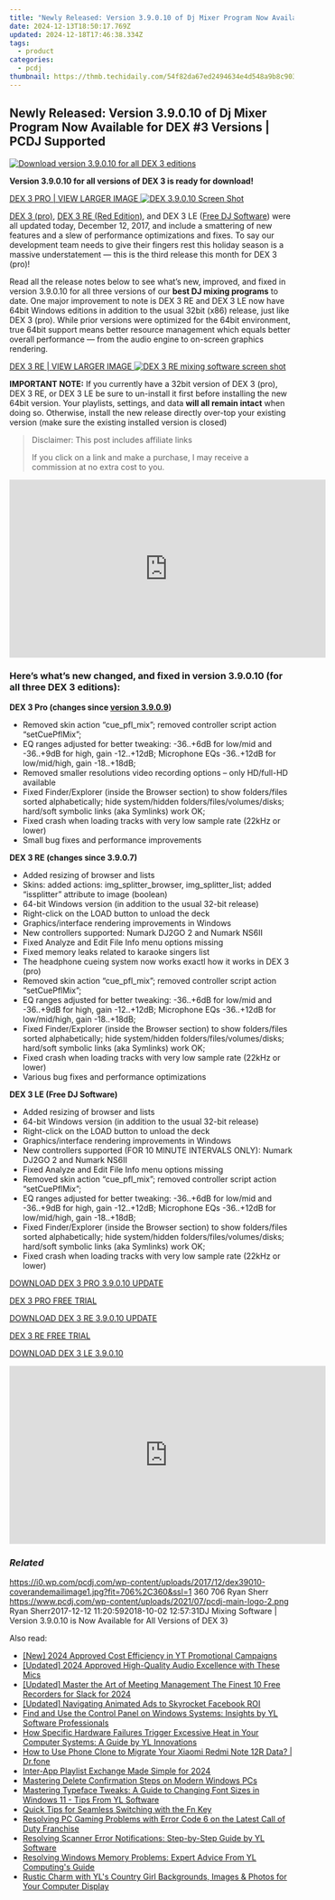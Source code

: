 ```yaml
---
title: "Newly Released: Version 3.9.0.10 of Dj Mixer Program Now Available for DEX #3 Versions | PCDJ Supported"
date: 2024-12-13T18:50:17.769Z
updated: 2024-12-18T17:46:38.334Z
tags:
  - product
categories:
  - pcdj
thumbnail: https://thmb.techidaily.com/54f82da67ed2494634e4d548a9b8c903250bdadd52e7584fcc6f20e9fac55f68.jpg
---
```


## Newly Released: Version 3.9.0.10 of Dj Mixer Program Now Available for DEX #3 Versions | PCDJ Supported

[![Download version 3.9.0.10 for all DEX 3 editions](https://i0.wp.com/pcdj.com/wp-content/uploads/2017/12/dex39010-coverandemailimage1.jpg?resize=706%2C321&ssl=1)](https://i0.wp.com/pcdj.com/wp-content/uploads/2017/12/dex39010-coverandemailimage1.jpg?fit=706%2C360&ssl=1 "Download version 3.9.0.10 for all DEX 3 editions")

**Version 3.9.0.10 for all versions of DEX 3 is ready for download!**

[DEX 3 PRO | VIEW LARGER IMAGE ![DEX 3.9.0.10 Screen Shot](https://i2.wp.com/pcdj.com/wp-content/uploads/2017/12/dex3909-screenshot-new-4deck.jpg?fit=300%2C169&ssl=1 "DEX 3.9.0.10 Screen Shot")](https://i2.wp.com/pcdj.com/wp-content/uploads/2017/12/dex3909-screenshot-new-4deck.jpg?fit=1030%2C579&ssl=1)

[DEX 3 (pro)](https://tools.techidaily.com/pcdj/products/), [DEX 3 RE (Red Edition)](https://tools.techidaily.com/pcdj/products/), and DEX 3 LE ([Free DJ Software](https://tools.techidaily.com/pcdj/products/)) were all updated today, December 12, 2017, and include a smattering of new features and a slew of performance optimizations and fixes. To say our development team needs to give their fingers rest this holiday season is a massive understatement — this is the third release this month for DEX 3 (pro)!

Read all the release notes below to see what’s new, improved, and fixed in version 3.9.0.10 for all three versions of our **best DJ mixing programs** to date. One major improvement to note is DEX 3 RE and DEX 3 LE now have 64bit Windows editions in addition to the usual 32bit (x86) release, just like DEX 3 (pro). While prior versions were optimized for the 64bit environment, true 64bit support means better resource management which equals better overall performance — from the audio engine to on-screen graphics rendering.

[DEX 3 RE | VIEW LARGER IMAGE ![DEX 3 RE mixing software screen shot](https://i1.wp.com/pcdj.com/wp-content/uploads/2017/11/dex3re-newscreenshot.jpg?fit=300%2C169&ssl=1 "DEX 3 RE mixing software screen shot")](https://i1.wp.com/pcdj.com/wp-content/uploads/2017/11/dex3re-newscreenshot.jpg?fit=1030%2C579&ssl=1)

**IMPORTANT NOTE:** If you currently have a 32bit version of DEX 3 (pro), DEX 3 RE, or DEX 3 LE be sure to un-install it first before installing the new 64bit version. Your playlists, settings, and data **will all remain intact** when doing so. Otherwise, install the new release directly over-top your existing version (make sure the existing installed version is closed)

>  Disclaimer: This post includes affiliate links
>
>  If you click on a link and make a purchase, I may receive a commission at no extra cost to you.
>

<!-- affiliate ads begin -->
<iframe width="560" height="315" src="https://www.youtube.com/embed/X18Dq7rV-xI?si=twFfXIPD0TFmC5EM" title="YouTube video player" frameborder="0" allow="accelerometer; autoplay; clipboard-write; encrypted-media; gyroscope; picture-in-picture; web-share" referrerpolicy="strict-origin-when-cross-origin" allowfullscreen></iframe>
<!-- affiliate ads end -->

### Here’s what’s new changed, and fixed in version 3.9.0.10 (for all three DEX 3 editions):

**DEX 3 Pro (changes since [version 3.9.0.9](https://tools.techidaily.com/pcdj/products/))**

* Removed skin action “cue\_pfl\_mix”; removed controller script action “setCuePflMix”;
* EQ ranges adjusted for better tweaking: -36..+6dB for low/mid and -36..+9dB for high, gain -12..+12dB; Microphone EQs -36..+12dB for low/mid/high, gain -18..+18dB;
* Removed smaller resolutions video recording options – only HD/full-HD available
* Fixed Finder/Explorer (inside the Browser section) to show folders/files sorted alphabetically; hide system/hidden folders/files/volumes/disks; hard/soft symbolic links (aka Symlinks) work OK;
* Fixed crash when loading tracks with very low sample rate (22kHz or lower)
* Small bug fixes and performance improvements

**DEX 3 RE (changes since 3.9.0.7)**

* Added resizing of browser and lists
* Skins: added actions: img\_splitter\_browser, img\_splitter\_list; added “issplitter” attribute to image (boolean)
* 64-bit Windows version (in addition to the usual 32-bit release)
* Right-click on the LOAD button to unload the deck
* Graphics/interface rendering improvements in Windows
* New controllers supported: Numark DJ2GO 2 and Numark NS6II
* Fixed Analyze and Edit File Info menu options missing
* Fixed memory leaks related to karaoke singers list
* The headphone cueing system now works exactl how it works in DEX 3 (pro)
* Removed skin action “cue\_pfl\_mix”; removed controller script action “setCuePflMix”;
* EQ ranges adjusted for better tweaking: -36..+6dB for low/mid and -36..+9dB for high, gain -12..+12dB; Microphone EQs -36..+12dB for low/mid/high, gain -18..+18dB;
* Fixed Finder/Explorer (inside the Browser section) to show folders/files sorted alphabetically; hide system/hidden folders/files/volumes/disks; hard/soft symbolic links (aka Symlinks) work OK;
* Fixed crash when loading tracks with very low sample rate (22kHz or lower)
* Various bug fixes and performance optimizations

**DEX 3 LE (Free DJ Software)**

* Added resizing of browser and lists
* 64-bit Windows version (in addition to the usual 32-bit release)
* Right-click on the LOAD button to unload the deck
* Graphics/interface rendering improvements in Windows
* New controllers supported (FOR 10 MINUTE INTERVALS ONLY): Numark DJ2GO 2 and Numark NS6II
* Fixed Analyze and Edit File Info menu options missing
* Removed skin action “cue\_pfl\_mix”; removed controller script action “setCuePflMix”;
* EQ ranges adjusted for better tweaking: -36..+6dB for low/mid and -36..+9dB for high, gain -12..+12dB; Microphone EQs -36..+12dB for low/mid/high, gain -18..+18dB;
* Fixed Finder/Explorer (inside the Browser section) to show folders/files sorted alphabetically; hide system/hidden folders/files/volumes/disks; hard/soft symbolic links (aka Symlinks) work OK;
* Fixed crash when loading tracks with very low sample rate (22kHz or lower)

[DOWNLOAD DEX 3 PRO 3.9.0.10 UPDATE](https://tools.techidaily.com/pcdj/products/)

  
[DEX 3 PRO FREE TRIAL](https://tools.techidaily.com/pcdj/products/)

[DOWNLOAD DEX 3 RE 3.9.0.10 UPDATE](https://tools.techidaily.com/pcdj/products/)

  
[DEX 3 RE FREE TRIAL](https://tools.techidaily.com/pcdj/products/)

[DOWNLOAD DEX 3 LE 3.9.0.10](https://tools.techidaily.com/pcdj/products/)

<!-- affiliate ads begin -->
<iframe width="560" height="315" src="https://www.youtube.com/embed/c-BHGGIC0zE?si=FzUQKZa-bx8OlKuB" title="YouTube video player" frameborder="0" allow="accelerometer; autoplay; clipboard-write; encrypted-media; gyroscope; picture-in-picture; web-share" referrerpolicy="strict-origin-when-cross-origin" allowfullscreen></iframe>
<!-- affiliate ads end -->

### _Related_

https://i0.wp.com/pcdj.com/wp-content/uploads/2017/12/dex39010-coverandemailimage1.jpg?fit=706%2C360&ssl=1 360 706 Ryan Sherr https://www.pcdj.com/wp-content/uploads/2021/07/pcdj-main-logo-2.png Ryan Sherr2017-12-12 11:20:592018-10-02 12:57:31DJ Mixing Software | Version 3.9.0.10 is Now Available for All Versions of DEX 3}

<ins class="adsbygoogle"
     style="display:block"
     data-ad-format="autorelaxed"
     data-ad-client="ca-pub-7571918770474297"
     data-ad-slot="1223367746"></ins>

<ins class="adsbygoogle"
     style="display:block"
     data-ad-client="ca-pub-7571918770474297"
     data-ad-slot="8358498916"
     data-ad-format="auto"
     data-full-width-responsive="true"></ins>

<span class="atpl-alsoreadstyle">Also read:</span>
<div><ul>
<li><a href="https://article-knowledge.techidaily.com/new-2024-approved-cost-efficiency-in-yt-promotional-campaigns/"><u>[New] 2024 Approved Cost Efficiency in YT Promotional Campaigns</u></a></li>
<li><a href="https://fox-links.techidaily.com/updated-2024-approved-high-quality-audio-excellence-with-these-mics/"><u>[Updated] 2024 Approved High-Quality Audio Excellence with These Mics</u></a></li>
<li><a href="https://screen-mirroring-recording.techidaily.com/updated-master-the-art-of-meeting-management-the-finest-10-free-recorders-for-slack-for-2024/"><u>[Updated] Master the Art of Meeting Management The Finest 10 Free Recorders for Slack for 2024</u></a></li>
<li><a href="https://facebook-video-content.techidaily.com/updated-navigating-animated-ads-to-skyrocket-facebook-roi/"><u>[Updated] Navigating Animated Ads to Skyrocket Facebook ROI</u></a></li>
<li><a href="https://discover-able.techidaily.com/find-and-use-the-control-panel-on-windows-systems-insights-by-yl-software-professionals/"><u>Find and Use the Control Panel on Windows Systems: Insights by YL Software Professionals</u></a></li>
<li><a href="https://discover-able.techidaily.com/how-specific-hardware-failures-trigger-excessive-heat-in-your-computer-systems-a-guide-by-yl-innovations/"><u>How Specific Hardware Failures Trigger Excessive Heat in Your Computer Systems: A Guide by YL Innovations</u></a></li>
<li><a href="https://android-transfer.techidaily.com/how-to-use-phone-clone-to-migrate-your-xiaomi-redmi-note-12r-data-drfone-by-drfone-transfer-from-android-transfer-from-android/"><u>How to Use Phone Clone to Migrate Your Xiaomi Redmi Note 12R Data? | Dr.fone</u></a></li>
<li><a href="https://extra-skills.techidaily.com/inter-app-playlist-exchange-made-simple-for-2024/"><u>Inter-App Playlist Exchange Made Simple for 2024</u></a></li>
<li><a href="https://windows11.techidaily.com/mastering-delete-confirmation-steps-on-modern-windows-pcs/"><u>Mastering Delete Confirmation Steps on Modern Windows PCs</u></a></li>
<li><a href="https://discover-able.techidaily.com/mastering-typeface-tweaks-a-guide-to-changing-font-sizes-in-windows-11-tips-from-yl-software/"><u>Mastering Typeface Tweaks: A Guide to Changing Font Sizes in Windows 11 - Tips From YL Software</u></a></li>
<li><a href="https://windows11.techidaily.com/quick-tips-for-seamless-switching-with-the-fn-key/"><u>Quick Tips for Seamless Switching with the Fn Key</u></a></li>
<li><a href="https://win-able.techidaily.com/resolving-pc-gaming-problems-with-error-code-6-on-the-latest-call-of-duty-franchise/"><u>Resolving PC Gaming Problems with Error Code 6 on the Latest Call of Duty Franchise</u></a></li>
<li><a href="https://discover-able.techidaily.com/resolving-scanner-error-notifications-step-by-step-guide-by-yl-software/"><u>Resolving Scanner Error Notifications: Step-by-Step Guide by YL Software</u></a></li>
<li><a href="https://discover-able.techidaily.com/resolving-windows-memory-problems-expert-advice-from-yl-computings-guide/"><u>Resolving Windows Memory Problems: Expert Advice From YL Computing's Guide</u></a></li>
<li><a href="https://discover-able.techidaily.com/rustic-charm-with-yls-country-girl-backgrounds-images-and-photos-for-your-computer-display/"><u>Rustic Charm with YL's Country Girl Backgrounds, Images & Photos for Your Computer Display</u></a></li>
</ul></div>

